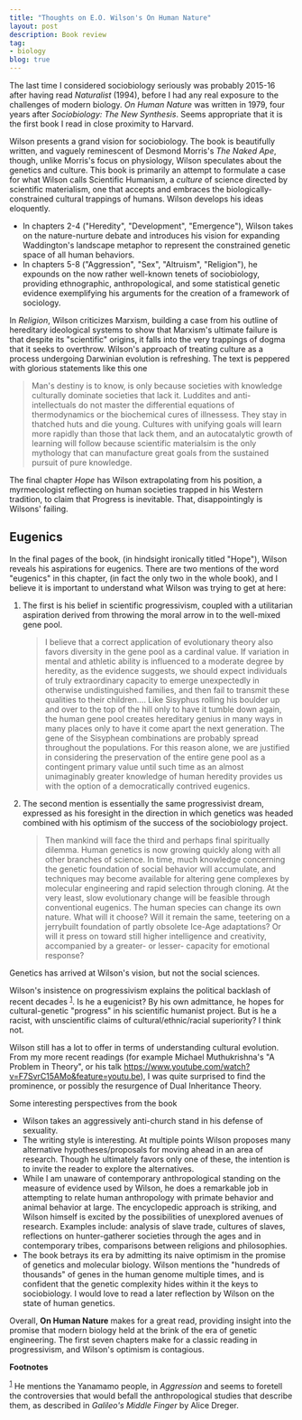 ```yaml
---
title: "Thoughts on E.O. Wilson's On Human Nature"
layout: post
description: Book review
tag:
- biology
blog: true
---
```

The last time I considered sociobiology seriously was probably 2015-16 after having read *Naturalist* (1994), before I had any real exposure to the challenges of modern biology. *On Human Nature* was written in 1979, four years after *Sociobiology: The New Synthesis*. Seems appropriate that it is the first book I read in close proximity to Harvard.

Wilson presents a grand vision for sociobiology. The book is beautifully written, and vaguely reminescent of Desmond Morris's *The Naked Ape*, though, unlike Morris's focus on physiology, Wilson speculates about the genetics and culture. This book is primarily an attempt to formulate a case for what Wilson calls Scientific Humanism, a *culture* of science directed by scientific materialism, one that accepts and embraces the biologically-constrained cultural trappings of humans. Wilson develops his ideas eloquently.

-   In chapters 2-4 ("Heredity", "Development", "Emergence"), Wilson takes on the nature-nurture debate and introduces his vision for expanding Waddington's landscape metaphor to represent the constrained genetic space of all human behaviors.
-   In chapters 5-8 ("Aggression", "Sex", "Altruism", "Religion"), he expounds on the now rather well-known tenets of sociobiology, providing ethnographic, anthropological, and some statistical genetic evidence exemplifying his arguments for the creation of a framework of sociology.

In *Religion*, Wilson criticizes Marxism, building a case from his outline of hereditary ideological systems to show that Marxism's ultimate failure is that despite its "scientific" origins, it falls into the very trappings of dogma that it seeks to overthrow.
Wilson's approach of treating culture as a process undergoing Darwinian evolution is refreshing. The text is peppered with glorious statements like this one

> Man's destiny is to know, is only because societies with knowledge culturally dominate societies that lack it. Luddites and anti-intellectuals do not master the differential equations of thermodynamics or the biochemical cures of illnessess. They stay in thatched huts and die young. Cultures with unifying goals will learn more rapidly than those that lack them, and an autocatalytic growth of learning will follow because scientific materialsim is the only mythology that can manufacture great goals from the sustained pursuit of pure knowledge.

The final chapter *Hope* has Wilson extrapolating from his position, a myrmecologist reflecting on human societies trapped in his Western tradition, to claim that Progress is inevitable. That, disappointingly is  Wilsons' failing.

## **Eugenics**

In the final pages of the book, (in hindsight ironically titled "Hope"), Wilson reveals his aspirations for eugenics. There are two mentions of the word "eugenics" in this chapter, (in fact the only two in the whole book), and I believe it is important to understand what Wilson was trying to get at here:

1.  The first is his belief in scientific progressivism, coupled with a utilitarian aspiration derived from throwing the moral arrow in to the well-mixed gene pool.
    
    > I believe that a correct application of evolutionary theory also favors diversity in the gene pool as a cardinal value. If variation in mental and athletic ability is influenced to a moderate degree by heredity, as the evidence suggests, we should expect individuals of truly extraordinary capacity to emerge unexpectedly in otherwise undistinguished families, and then fail to transmit these qualities to their children&#x2026;. Like Sisyphus rolling his boulder up and over to the top of the hill only to have it tumble down again, the human gene pool creates hereditary genius in many ways in many places only to have it come apart the next generation. The gene of the Sisyphean combinations are probably spread throughout the populations. For this reason alone, we are justified in considering the preservation of the entire gene pool as a contingent primary value until such time as an almost unimaginably greater knowledge of human heredity provides us with the option of a democratically contrived eugenics.
2.  The second mention is essentially the same progressivist dream, expressed as his foresight in the direction in which genetics was headed combined with his optimism of the success of the sociobiology project.
    
    > Then mankind will face the third and perhaps final spiritually dilemma. Human genetics is now growing quickly along with all other branches of science. In time, much knowledge  concerning the genetic foundation of social behavior will accumulate, and techniques may become available for altering gene complexes by molecular engineering and rapid selection through cloning. At the very least, slow evolutionary change will be feasible through conventional eugenics. The human species can change its own nature. What will it choose? Will it remain the same, teetering on a jerrybuilt foundation of partly obsolete Ice-Age adaptations? Or will it press on toward still higher intelligence and creativity, accompanied by a greater- or lesser- capacity for emotional response?

Genetics has arrived at Wilson's vision, but not the social sciences. 

Wilson's insistence on progressivism explains the political backlash of recent decades <sup><a id="fnr.1" class="footref" href="#fn.1">1</a></sup>. Is he a eugenicist? By his own admittance, he hopes for cultural-genetic "progress" in his scientific humanist project. But is he a racist, with unscientific claims of cultural/ethnic/racial superiority? I think not.

Wilson still has a lot to offer in terms of understanding cultural evolution. From my more recent readings (for example Michael Muthukrishna's "A Problem in Theory", or his talk <https://www.youtube.com/watch?v=F7SvrC15AMo&feature=youtu.be>), I was quite surprised to find the prominence, or possibly the resurgence of Dual Inheritance Theory.

Some interesting perspectives from the book

-   Wilson takes an aggressively anti-church stand in his defense of sexuality.
-   The writing style is interesting. At multiple points Wilson proposes many alternative hypotheses/proposals for moving ahead in an area of research. Though he ultimately favors only one of these, the intention is to invite the reader to explore the alternatives.
-   While I am unaware of contemporary anthropological standing on the measure of evidence used by Wilson, he does a remarkable job in attempting to relate human anthropology with primate behavior and animal behavior at large. The encyclopedic approach is striking, and Wilson himself is excited by the possibilities of unexplored avenues of research. Examples include: analysis of slave trade, cultures of slaves, reflections on hunter-gatherer societies through the ages and in contemporary tribes, comparisons between religions and philosophies.
-   The book betrays its era by admitting its naive optimism in the promise of genetics and molecular biology. Wilson mentions the "hundreds of thousands" of genes in the human genome multiple times, and is confident that the genetic complexity hides within it the keys to sociobiology. I would love to read a later reflection by Wilson on the state of human genetics.

Overall, **On Human Nature** makes for a great read, providing insight into the promise that modern biology held at the brink of the era of genetic engineering. The first seven chapters make for a classic reading in progressivism, and Wilson's optimism is contagious.

 __Footnotes__

<sup><a id="fn.1" href="#fnr.1">1</a></sup> He mentions the Yanamamo people, in *Aggression* and seems to foretell the controversies that would befall the anthropological studies that describe them, as described in *Galileo's Middle Finger* by Alice Dreger.
